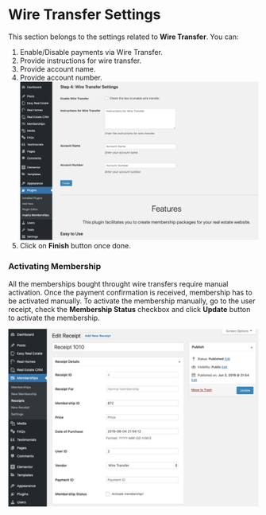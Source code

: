 # Wire Transfer Settings

This section belongs to the settings related to **Wire Transfer**. You can:

1. Enable/Disable payments via Wire Transfer.
2. Provide instructions for wire transfer.
3. Provide account name.
4. Provide account number.
![RealHomes Documentation](images/membership/ims-wire.jpg)
5. Click on **Finish** button once done.

### Activating Membership

All the memberships bought throught wire transfers require manual activation. Once the payment confirmation is received, membership has to be activated manually. To activate the membership manually, go to the user receipt, check the **Membership Status** checkbox and click **Update** button to activate the membership. 

![RealHomes Documentation](images/membership/receipts.jpg)